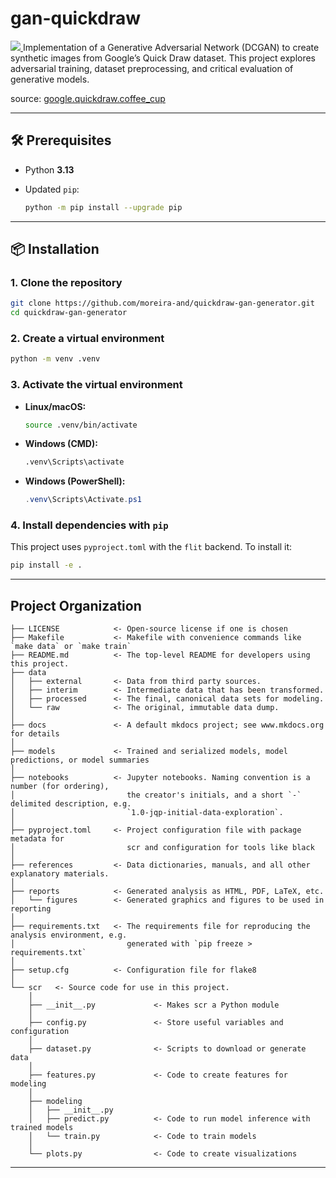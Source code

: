 # gan-quickdraw

<a target="_blank" href="https://cookiecutter-data-science.drivendata.org/">
    <img src="https://img.shields.io/badge/CCDS-Project%20template-328F97?logo=cookiecutter" />
</a>
Implementation of a Generative Adversarial Network (DCGAN) to create synthetic images from Google’s Quick Draw dataset. This project explores adversarial training, dataset preprocessing, and critical evaluation of generative models.

source: [google.quickdraw.coffee_cup](https://quickdraw.withgoogle.com/data/coffee_cup)

---

## 🛠️ Prerequisites

* Python **3.13**
* Updated `pip`:

  ```bash
  python -m pip install --upgrade pip
  ```

---

## 📦 Installation

### 1. Clone the repository

```bash
git clone https://github.com/moreira-and/quickdraw-gan-generator.git
cd quickdraw-gan-generator
```

### 2. Create a virtual environment

```bash
python -m venv .venv
```

### 3. Activate the virtual environment

* **Linux/macOS:**

  ```bash
  source .venv/bin/activate
  ```

* **Windows (CMD):**

  ```cmd
  .venv\Scripts\activate
  ```

* **Windows (PowerShell):**

  ```powershell
  .venv\Scripts\Activate.ps1
  ```

### 4. Install dependencies with `pip`

This project uses `pyproject.toml` with the `flit` backend. To install it:

```bash
pip install -e .
```

---


## Project Organization

```
├── LICENSE            <- Open-source license if one is chosen
├── Makefile           <- Makefile with convenience commands like `make data` or `make train`
├── README.md          <- The top-level README for developers using this project.
├── data
│   ├── external       <- Data from third party sources.
│   ├── interim        <- Intermediate data that has been transformed.
│   ├── processed      <- The final, canonical data sets for modeling.
│   └── raw            <- The original, immutable data dump.
│
├── docs               <- A default mkdocs project; see www.mkdocs.org for details
│
├── models             <- Trained and serialized models, model predictions, or model summaries
│
├── notebooks          <- Jupyter notebooks. Naming convention is a number (for ordering),
│                         the creator's initials, and a short `-` delimited description, e.g.
│                         `1.0-jqp-initial-data-exploration`.
│
├── pyproject.toml     <- Project configuration file with package metadata for 
│                         scr and configuration for tools like black
│
├── references         <- Data dictionaries, manuals, and all other explanatory materials.
│
├── reports            <- Generated analysis as HTML, PDF, LaTeX, etc.
│   └── figures        <- Generated graphics and figures to be used in reporting
│
├── requirements.txt   <- The requirements file for reproducing the analysis environment, e.g.
│                         generated with `pip freeze > requirements.txt`
│
├── setup.cfg          <- Configuration file for flake8
│
└── scr   <- Source code for use in this project.
    │
    ├── __init__.py             <- Makes scr a Python module
    │
    ├── config.py               <- Store useful variables and configuration
    │
    ├── dataset.py              <- Scripts to download or generate data
    │
    ├── features.py             <- Code to create features for modeling
    │
    ├── modeling                
    │   ├── __init__.py 
    │   ├── predict.py          <- Code to run model inference with trained models          
    │   └── train.py            <- Code to train models
    │
    └── plots.py                <- Code to create visualizations
```

--------

